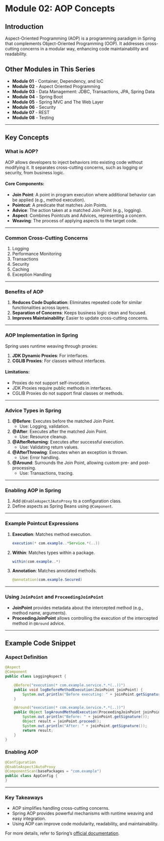 # Module 02: AOP Concepts

## Introduction
Aspect-Oriented Programming (AOP) is a programming paradigm in Spring that complements Object-Oriented Programming (OOP). It addresses cross-cutting concerns in a modular way, enhancing code maintainability and readability.

## Other Modules in This Series
- **Module 01** - Container, Dependency, and IoC
- **Module 02** - Aspect Oriented Programming
- **Module 03** - Data Management: JDBC, Transactions, JPA, Spring Data
- **Module 04** - Spring Boot
- **Module 05** - Spring MVC and The Web Layer
- **Module 06** - Security
- **Module 07** - REST
- **Module 08** - Testing
---

## Key Concepts

### What is AOP?
AOP allows developers to inject behaviors into existing code without modifying it. It separates cross-cutting concerns, such as logging or security, from business logic.

#### Core Components:
- **Join Point**: A point in program execution where additional behavior can be applied (e.g., method execution).
- **Pointcut**: A predicate that matches Join Points.
- **Advice**: The action taken at a matched Join Point (e.g., logging).
- **Aspect**: Combines Pointcuts and Advices, representing a concern.
- **Weaving**: The process of applying aspects to the target code.

---

### Common Cross-Cutting Concerns
1. Logging
2. Performance Monitoring
3. Transactions
4. Security
5. Caching
6. Exception Handling

---

### Benefits of AOP
1. **Reduces Code Duplication**: Eliminates repeated code for similar functionalities across layers.
2. **Separation of Concerns**: Keeps business logic clean and focused.
3. **Improves Maintainability**: Easier to update cross-cutting concerns.

---

### AOP Implementation in Spring
Spring uses runtime weaving through proxies:
1. **JDK Dynamic Proxies**: For interfaces.
2. **CGLIB Proxies**: For classes without interfaces.

#### Limitations:
- Proxies do not support self-invocation.
- JDK Proxies require public methods in interfaces.
- CGLIB Proxies do not support final classes or methods.

---

### Advice Types in Spring
1. **@Before**: Executes before the matched Join Point.
    - Use: Logging, validation.
2. **@After**: Executes after the matched Join Point.
    - Use: Resource cleanup.
3. **@AfterReturning**: Executes after successful execution.
    - Use: Validating return values.
4. **@AfterThrowing**: Executes when an exception is thrown.
    - Use: Error handling.
5. **@Around**: Surrounds the Join Point, allowing custom pre- and post-processing.
    - Use: Transactions, tracing.

---

### Enabling AOP in Spring
1. Add `@EnableAspectJAutoProxy` to a configuration class.
2. Define aspects as Spring Beans using `@Component`.

---

### Example Pointcut Expressions
1. **Execution**: Matches method execution.
   ```java
   execution(* com.example..*Service.*(..))
   ```
2. **Within**: Matches types within a package.
   ```java
   within(com.example..*)
   ```
3. **Annotation**: Matches annotated methods.
   ```java
   @annotation(com.example.Secured)
   ```

---

### Using `JoinPoint` and `ProceedingJoinPoint`
- **JoinPoint** provides metadata about the intercepted method (e.g., method name, arguments).
- **ProceedingJoinPoint** allows controlling the execution of the intercepted method in `@Around` advice.

---

## Example Code Snippet

### Aspect Definition
```java
@Aspect
@Component
public class LoggingAspect {

    @Before("execution(* com.example.service.*.*(..))")
    public void logBeforeMethodExecution(JoinPoint joinPoint) {
        System.out.println("Before executing: " + joinPoint.getSignature());
    }

    @Around("execution(* com.example.service.*.*(..))")
    public Object logAroundMethodExecution(ProceedingJoinPoint joinPoint) throws Throwable {
        System.out.println("Before: " + joinPoint.getSignature());
        Object result = joinPoint.proceed();
        System.out.println("After: " + joinPoint.getSignature());
        return result;
    }
}
```

### Enabling AOP
```java
@Configuration
@EnableAspectJAutoProxy
@ComponentScan(basePackages = "com.example")
public class AppConfig {
}
```

---

### Key Takeaways
- AOP simplifies handling cross-cutting concerns.
- Spring AOP provides powerful mechanisms with runtime weaving and easy integration.
- Using AOP can improve code modularity, readability, and maintainability.

For more details, refer to Spring’s [official documentation](https://spring.io).